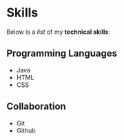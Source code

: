 # Skills

Below is a _list_ of my **technical skills**:

## Programming Languages
- Java
- HTML
- CSS

## Collaboration
- Git
- Github

